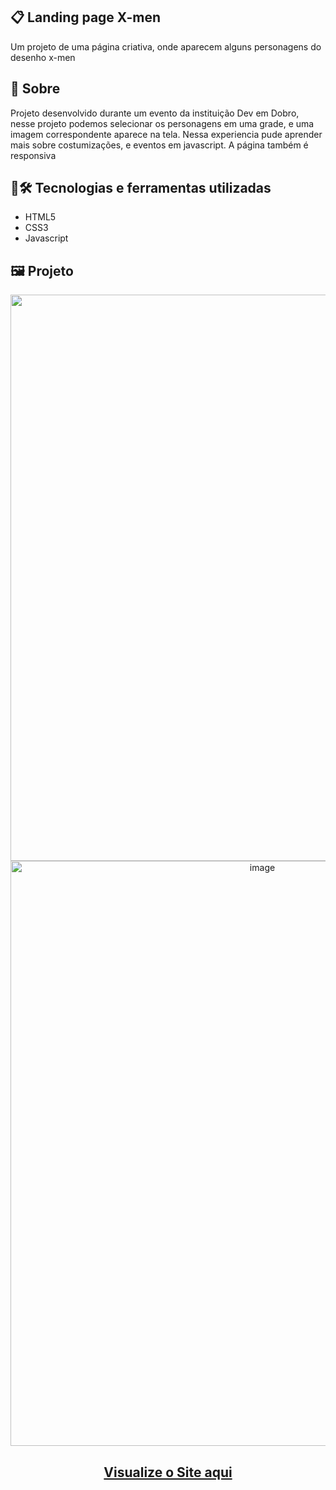 ## 📋 Landing page X-men
Um projeto de uma página criativa, onde aparecem alguns personagens do desenho x-men
## 🧐 Sobre
Projeto desenvolvido durante um evento da instituição Dev em Dobro, nesse projeto podemos selecionar os personagens em uma grade, e uma imagem correspondente aparece na tela.
Nessa experiencia pude aprender mais sobre costumizações, e eventos em javascript. A página também é responsiva
## 🤖🛠️ Tecnologias e ferramentas utilizadas
- HTML5
- CSS3
- Javascript
## 🖼️ Projeto
<p align="center">
  <img width="1824" height="906" alt="image" src="https://github.com/user-attachments/assets/854a8dd4-b3a0-42b3-bb0d-a4c2f82feeeb" />
    <img width="790" height="936" alt="image" src="https://github.com/user-attachments/assets/b9ba4f3f-fa17-48d3-bf0d-93108d66db2f" />
</p>

<h2 align="center">
  <a href="https://brunosts94.github.io/LandingPages_Portifolio/X-men/index.html">Visualize o Site aqui</a>
</h2>
